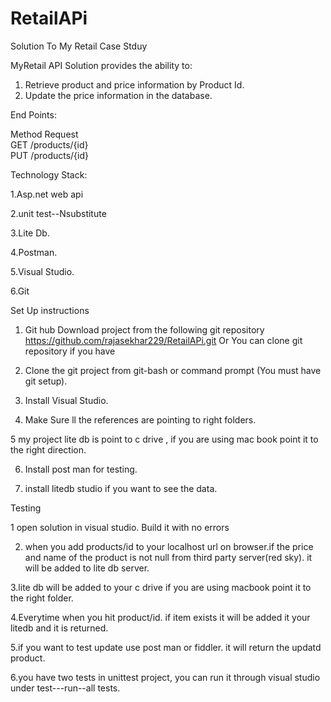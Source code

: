 # RetailAPi
Solution To My Retail Case Stduy

MyRetail API Solution provides the ability to:


1. Retrieve product and price information by Product Id.
2. Update the price information in the database.

End Points:

Method               Request                  
 GET              /products/{id}             
 PUT              /products/{id}       
 
 Technology Stack:
 
 
 1.Asp.net web api
 
 2.unit test--Nsubstitute
 
 3.Lite Db.
 
 4.Postman.
 
 5.Visual Studio.

6.Git
 
 
 Set Up instructions
 1. Git hub Download project from the following git repository https://github.com/rajasekhar229/RetailAPi.git
    Or You can clone git repository if you have 
 
 2. Clone the git project from git-bash or command prompt (You must have git setup).
 
 3. Install Visual Studio. 
 
 4. Make Sure ll the references are pointing to right folders.
 
 5  my project lite db is point to c drive , if you are using mac book point it to the right direction.

 6. Install post man for testing.

 7. install litedb studio if you  want to see the data.
 
 
 Testing
 
 
 1 open solution in visual studio. Build it with no errors

 2. when you add products/id to your localhost url on browser.if the price and name of the product is not null from third party             server(red sky). it will be added to lite db server.

 3.lite db will be added to your c drive if you are using macbook point it to the right folder.

 4.Everytime when you hit product/id. if item exists it will be added it your litedb and it is returned.

 5.if you want to test update use post man or fiddler. it will return the updatd product.

 6.you have two tests in unittest project, you can run it through visual studio under test---run--all tests.


